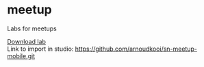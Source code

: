 # meetup
Labs for meetups

[Download lab](https://github.com/arnoudkooi/meetup/blob/master/MeetUp%20-%20Mobile%20Lab%20v3.pdf)  
Link to import in studio: https://github.com/arnoudkooi/sn-meetup-mobile.git
